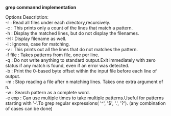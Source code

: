 <b>grep commannd implementation</b>

Options Description:<br>
-r : Read all files  under each directory,recursively.<br>
-c : This prints only a count of the lines that match a pattern.<br>
-h : Display the matched lines, but do not display the filenames.<br>
-H : Display filename as well.<br>
-i : Ignores, case for matching.<br>
-v : This prints out all the lines that do not matches the pattern.<br>
-f file : Takes patterns from file, one per line.<br>
 -q : Do not write anything to standard output.Exit immediately with zero status if any match is found, even  if  an error  was  detected.<br>
-b : Print the 0-based byte offset within the input file before  each line of output.<br>
-m : Stop reading a file after n matching lines. Takes one extra argument of n.<br>
-w : Search pattern as a complete word.<br>
-e exp : Can use multiple times to take multiple patterns.Useful for patterns starting with '-'.To grep regular expressions( '^', '$', '.', '?').
(any combination of cases can be done)<br>

